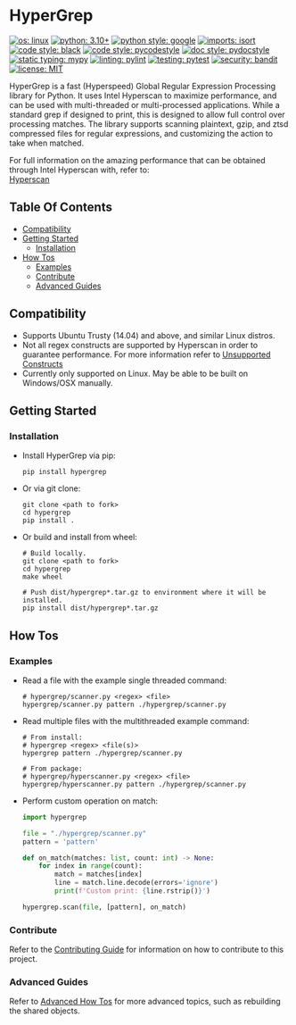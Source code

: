 # HyperGrep

[![os: linux](https://img.shields.io/badge/os-linux-blue)](https://docs.python.org/3.10/)
[![python: 3.10+](https://img.shields.io/badge/python-3.10_|_3.11-blue)](https://devguide.python.org/versions)
[![python style: google](https://img.shields.io/badge/python%20style-google-blue)](https://google.github.io/styleguide/pyguide.html)
[![imports: isort](https://img.shields.io/badge/%20imports-isort-%231674b1?style=flat&labelColor=ef8336)](https://github.com/PyCQA/isort)
[![code style: black](https://img.shields.io/badge/code%20style-black-000000.svg)](https://github.com/psf/black)
[![code style: pycodestyle](https://img.shields.io/badge/code%20style-pycodestyle-green)](https://github.com/PyCQA/pycodestyle)
[![doc style: pydocstyle](https://img.shields.io/badge/doc%20style-pydocstyle-green)](https://github.com/PyCQA/pydocstyle)
[![static typing: mypy](https://img.shields.io/badge/static_typing-mypy-green)](https://github.com/python/mypy)
[![linting: pylint](https://img.shields.io/badge/linting-pylint-yellowgreen)](https://github.com/PyCQA/pylint)
[![testing: pytest](https://img.shields.io/badge/testing-pytest-yellowgreen)](https://github.com/pytest-dev/pytest)
[![security: bandit](https://img.shields.io/badge/security-bandit-black)](https://github.com/PyCQA/bandit)
[![license: MIT](https://img.shields.io/badge/license-MIT-lightgrey)](LICENSE)

HyperGrep is a fast (Hyperspeed) Global Regular Expression Processing library for Python. It uses Intel Hyperscan
to maximize performance, and can be used with multi-threaded or multi-processed applications. While a standard grep
if designed to print, this is designed to allow full control over processing matches. The library supports scanning
plaintext, gzip, and ztsd compressed files for regular expressions, and customizing the action to take when matched.

For full information on the amazing performance that can be obtained through Intel Hyperscan with, refer to:  
[Hyperscan](https://github.com/intel/hyperscan)


## Table Of Contents

  * [Compatibility](#compatibility)
  * [Getting Started](#getting-started)
    * [Installation](#installation)
  * [How Tos](#how-tos)
    * [Examples](#examples)
    * [Contribute](#contribute)
    * [Advanced Guides](#advanced-guides)


## Compatibility
- Supports Ubuntu Trusty (14.04) and above, and similar Linux distros.
- Not all regex constructs are supported by Hyperscan in order to guarantee performance. For more information refer to [Unsupported Constructs](https://intel.github.io/hyperscan/dev-reference/compilation.html#unsupported-constructs)
- Currently only supported on Linux. May be able to be built on Windows/OSX manually.


## Getting Started

### Installation

- Install HyperGrep via pip:
    ```shell
    pip install hypergrep
    ```

- Or via git clone:
    ```shell
    git clone <path to fork>
    cd hypergrep
    pip install .
    ```

- Or build and install from wheel:
    ```shell
    # Build locally.
    git clone <path to fork>
    cd hypergrep
    make wheel
    
    # Push dist/hypergrep*.tar.gz to environment where it will be installed.
    pip install dist/hypergrep*.tar.gz
    ```


## How Tos

### Examples

- Read a file with the example single threaded command:
    ```shell
    # hypergrep/scanner.py <regex> <file>
    hypergrep/scanner.py pattern ./hypergrep/scanner.py
    ```

- Read multiple files with the multithreaded example command:
    ```shell
    # From install:
    # hypergrep <regex> <file(s)>
    hypergrep pattern ./hypergrep/scanner.py

    # From package:
    # hypergrep/hyperscanner.py <regex> <file>
    hypergrep/hyperscanner.py pattern ./hypergrep/scanner.py
    ```

- Perform custom operation on match:
    ```python
    import hypergrep
    
    file = "./hypergrep/scanner.py"
    pattern = 'pattern'

    def on_match(matches: list, count: int) -> None:
        for index in range(count):
            match = matches[index]
            line = match.line.decode(errors='ignore')
            print(f'Custom print: {line.rstrip()}')
    
    hypergrep.scan(file, [pattern], on_match)
    ```

### Contribute

Refer to the [Contributing Guide](CONTRIBUTING.md) for information on how to contribute to this project.

### Advanced Guides

Refer to [Advanced How Tos](docs/HOW_TO.md) for more advanced topics, such as rebuilding the shared objects.
